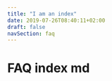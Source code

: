 ```yaml
---
title: "I am an index"
date: 2019-07-26T08:40:11+02:00
draft: false
navSection: faq
---
```


# FAQ index md
